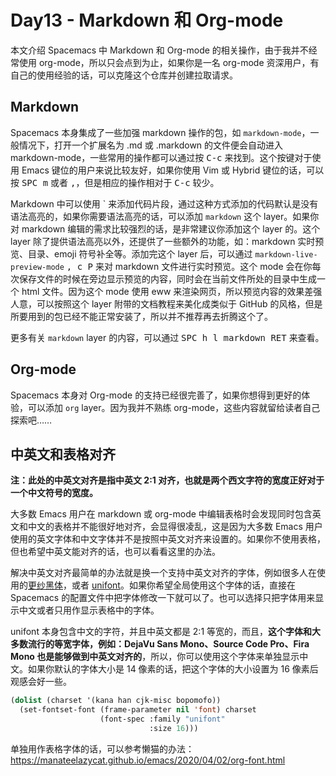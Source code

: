 # Day13 - Markdown 和 Org-mode

本文介绍 Spacemacs 中 Markdown 和 Org-mode 的相关操作，由于我并不经常使用 org-mode，所以只会点到为止，如果你是一名 org-mode 资深用户，有自己的使用经验的话，可以克隆这个仓库并创建拉取请求。

## Markdown

Spacemacs 本身集成了一些加强 markdown 操作的包，如 `markdown-mode`，一般情况下，打开一个扩展名为 .md 或 .markdown 的文件便会自动进入 markdown-mode，一些常用的操作都可以通过按 <kbd>C-c</kbd> 来找到。这个按键对于使用 Emacs 键位的用户来说比较友好，如果你使用 Vim 或 Hybrid 键位的话，可以按 <kbd>SPC m</kbd> 或者 <kbd>,</kbd>，但是相应的操作相对于 <kbd>C-c</kbd> 较少。

Markdown 中可以使用 \` 来添加代码片段，通过这种方式添加的代码默认是没有语法高亮的，如果你需要语法高亮的话，可以添加 `markdown` 这个 layer。如果你对 markdown 编辑的需求比较强烈的话，是非常建议你添加这个 layer 的。这个 layer 除了提供语法高亮以外，还提供了一些额外的功能，如：markdown 实时预览、目录、emoji 符号补全等。添加完这个 layer 后，可以通过 `markdown-live-preview-mode` <kbd>, c P</kbd> 来对 markdown 文件进行实时预览。这个 mode 会在你每次保存文件的时候在旁边显示预览的内容，同时会在当前文件所处的目录中生成一个 html 文件。因为这个 mode 使用 eww 来渲染网页，所以预览内容的效果差强人意，可以按照这个 layer 附带的文档教程来美化成类似于 GitHub 的风格，但是所要用到的包已经不能正常安装了，所以并不推荐再去折腾这个了。

更多有关 `markdown` layer 的内容，可以通过 <kbd>SPC h l markdown RET</kbd> 来查看。

## Org-mode

Spacemacs 本身对 Org-mode 的支持已经很完善了，如果你想得到更好的体验，可以添加 `org` layer。因为我并不熟练 org-mode，这些内容就留给读者自己探索吧……

## 中英文和表格对齐

**注：此处的中英文对齐是指中英文 2:1 对齐，也就是两个西文字符的宽度正好对于一个中文符号的宽度。**

大多数 Emacs 用户在 markdown 或 org-mode 中编辑表格时会发现同时包含英文和中文的表格并不能很好地对齐，会显得很凌乱，这是因为大多数 Emacs 用户使用的英文字体和中文字体并不是按照中英文对齐来设置的。如果你不使用表格，但也希望中英文能对齐的话，也可以看看这里的办法。

解决中英文对齐最简单的办法就是换一个支持中英文对齐的字体，例如很多人在使用的[更纱黑体](https://github.com/be5invis/Sarasa-Gothic)，或者 [unifont](https://www.unifoundry.com/unifont/index.html)。如果你希望全局使用这个字体的话，直接在 Spacemacs 的配置文件中把字体修改一下就可以了。也可以选择只把字体用来显示中文或者只用作显示表格中的字体。

unifont 本身包含中文的字符，并且中英文都是 2:1 等宽的，而且，**这个字体和大多数流行的等宽字体，例如：DejaVu Sans Mono、Source Code Pro、Fira Mono 也是能够做到中英文对齐的**，所以，你可以使用这个字体来单独显示中文。如果你默认的字体大小是 14 像素的话，把这个字体的大小设置为 16 像素后观感会好一些。

```lisp
(dolist (charset '(kana han cjk-misc bopomofo))
  (set-fontset-font (frame-parameter nil 'font) charset
                    (font-spec :family "unifont"
                               :size 16)))
```

单独用作表格字体的话，可以参考懒猫的办法：<https://manateelazycat.github.io/emacs/2020/04/02/org-font.html>
